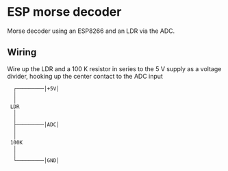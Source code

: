 # ESP morse decoder

Morse decoder using an ESP8266 and an LDR via the ADC.


## Wiring

Wire up the LDR and a 100 K resistor in series to the 5 V supply as a voltage divider, hooking up the center contact to the ADC input

```
  ┌─────────│+5V│
  │
  │
 LDR 
  │
  │
  ├─────────│ADC│
  │
  │
 100K
  │
  │
  └─────────│GND│
```
